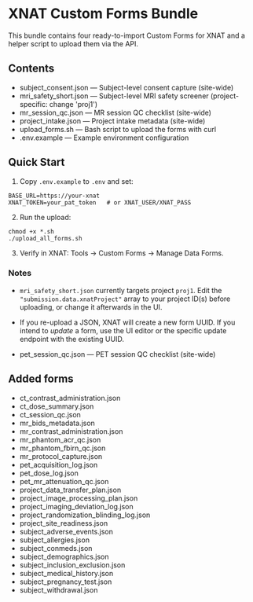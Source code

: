 # XNAT Custom Forms Bundle

This bundle contains four ready-to-import Custom Forms for XNAT and a helper script to upload them via the API.

## Contents
- subject_consent.json  — Subject-level consent capture (site-wide)
- mri_safety_short.json — Subject-level MRI safety screener (project-specific: change 'proj1')
- mr_session_qc.json    — MR session QC checklist (site-wide)
- project_intake.json   — Project intake metadata (site-wide)
- upload_forms.sh       — Bash script to upload the forms with curl
- .env.example          — Example environment configuration

## Quick Start
1) Copy `.env.example` to `.env` and set:
```
BASE_URL=https://your-xnat
XNAT_TOKEN=your_pat_token   # or XNAT_USER/XNAT_PASS
```
2) Run the upload:
```
chmod +x *.sh
./upload_all_forms.sh

```
3) Verify in XNAT: Tools → Custom Forms → Manage Data Forms.

### Notes
- `mri_safety_short.json` currently targets project `proj1`. Edit the `"submission.data.xnatProject"` array to your project ID(s) before uploading, or change it afterwards in the UI.
- If you re-upload a JSON, XNAT will create a new form UUID. If you intend to *update* a form, use the UI editor or the specific update endpoint with the existing UUID.

- pet_session_qc.json   — PET session QC checklist (site-wide)

## Added forms
- ct_contrast_administration.json
- ct_dose_summary.json
- ct_session_qc.json
- mr_bids_metadata.json
- mr_contrast_administration.json
- mr_phantom_acr_qc.json
- mr_phantom_fbirn_qc.json
- mr_protocol_capture.json
- pet_acquisition_log.json
- pet_dose_log.json
- pet_mr_attenuation_qc.json
- project_data_transfer_plan.json
- project_image_processing_plan.json
- project_imaging_deviation_log.json
- project_randomization_blinding_log.json
- project_site_readiness.json
- subject_adverse_events.json
- subject_allergies.json
- subject_conmeds.json
- subject_demographics.json
- subject_inclusion_exclusion.json
- subject_medical_history.json
- subject_pregnancy_test.json
- subject_withdrawal.json
